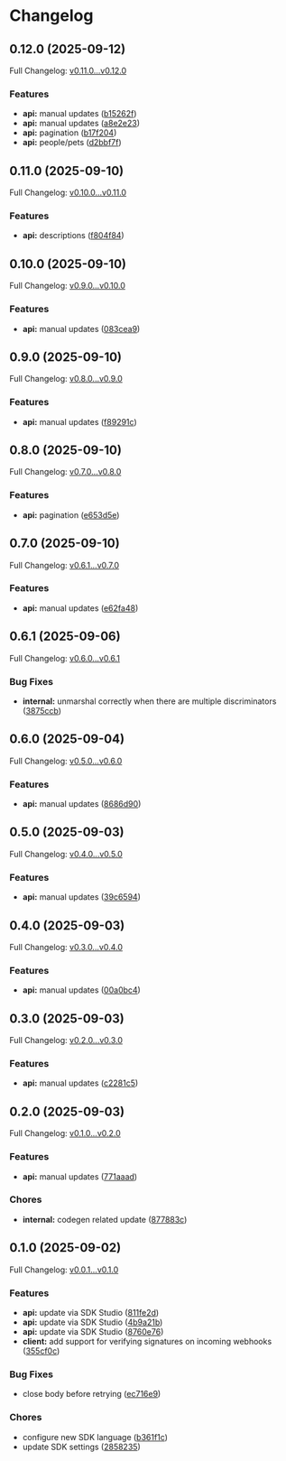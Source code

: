 # Changelog

## 0.12.0 (2025-09-12)

Full Changelog: [v0.11.0...v0.12.0](https://github.com/bruce-hill/bruce-test-api-go/compare/v0.11.0...v0.12.0)

### Features

* **api:** manual updates ([b15262f](https://github.com/bruce-hill/bruce-test-api-go/commit/b15262fa85fe66368408a236590a9ff7f4e4d2c5))
* **api:** manual updates ([a8e2e23](https://github.com/bruce-hill/bruce-test-api-go/commit/a8e2e23a2cc7b4fb48f4e363e1a10858429b5f7d))
* **api:** pagination ([b17f204](https://github.com/bruce-hill/bruce-test-api-go/commit/b17f2046c97ce27ccc6ae5127dcac9e93da87913))
* **api:** people/pets ([d2bbf7f](https://github.com/bruce-hill/bruce-test-api-go/commit/d2bbf7feccca4d68cc7c2a3eca8d996d964c23c0))

## 0.11.0 (2025-09-10)

Full Changelog: [v0.10.0...v0.11.0](https://github.com/bruce-hill/bruce-test-api-go/compare/v0.10.0...v0.11.0)

### Features

* **api:** descriptions ([f804f84](https://github.com/bruce-hill/bruce-test-api-go/commit/f804f8400764404e6274526e1021cdcb213417cb))

## 0.10.0 (2025-09-10)

Full Changelog: [v0.9.0...v0.10.0](https://github.com/bruce-hill/bruce-test-api-go/compare/v0.9.0...v0.10.0)

### Features

* **api:** manual updates ([083cea9](https://github.com/bruce-hill/bruce-test-api-go/commit/083cea9b83cb0c9d9bef2d8a1312d9a47771d5bd))

## 0.9.0 (2025-09-10)

Full Changelog: [v0.8.0...v0.9.0](https://github.com/bruce-hill/bruce-test-api-go/compare/v0.8.0...v0.9.0)

### Features

* **api:** manual updates ([f89291c](https://github.com/bruce-hill/bruce-test-api-go/commit/f89291c2a72fe0b42f88ef189332af4db794dc54))

## 0.8.0 (2025-09-10)

Full Changelog: [v0.7.0...v0.8.0](https://github.com/bruce-hill/bruce-test-api-go/compare/v0.7.0...v0.8.0)

### Features

* **api:** pagination ([e653d5e](https://github.com/bruce-hill/bruce-test-api-go/commit/e653d5e20bfc23d32f917d5379306be97c2924b8))

## 0.7.0 (2025-09-10)

Full Changelog: [v0.6.1...v0.7.0](https://github.com/bruce-hill/bruce-test-api-go/compare/v0.6.1...v0.7.0)

### Features

* **api:** manual updates ([e62fa48](https://github.com/bruce-hill/bruce-test-api-go/commit/e62fa48e6817a46b540b30e9e61e465b8660cf63))

## 0.6.1 (2025-09-06)

Full Changelog: [v0.6.0...v0.6.1](https://github.com/bruce-hill/bruce-test-api-go/compare/v0.6.0...v0.6.1)

### Bug Fixes

* **internal:** unmarshal correctly when there are multiple discriminators ([3875ccb](https://github.com/bruce-hill/bruce-test-api-go/commit/3875ccbc92fe0162079a6eb13d41e8f485e1d55d))

## 0.6.0 (2025-09-04)

Full Changelog: [v0.5.0...v0.6.0](https://github.com/bruce-hill/bruce-test-api-go/compare/v0.5.0...v0.6.0)

### Features

* **api:** manual updates ([8686d90](https://github.com/bruce-hill/bruce-test-api-go/commit/8686d90ccdf04ff38a495634ee07204cd2e12543))

## 0.5.0 (2025-09-03)

Full Changelog: [v0.4.0...v0.5.0](https://github.com/bruce-hill/bruce-test-api-go/compare/v0.4.0...v0.5.0)

### Features

* **api:** manual updates ([39c6594](https://github.com/bruce-hill/bruce-test-api-go/commit/39c659485b0ede215ded6c287316966c8bd40445))

## 0.4.0 (2025-09-03)

Full Changelog: [v0.3.0...v0.4.0](https://github.com/bruce-hill/bruce-test-api-go/compare/v0.3.0...v0.4.0)

### Features

* **api:** manual updates ([00a0bc4](https://github.com/bruce-hill/bruce-test-api-go/commit/00a0bc4ec8b7c8cf728ca5192e7ffa5ba8235197))

## 0.3.0 (2025-09-03)

Full Changelog: [v0.2.0...v0.3.0](https://github.com/bruce-hill/bruce-test-api-go/compare/v0.2.0...v0.3.0)

### Features

* **api:** manual updates ([c2281c5](https://github.com/bruce-hill/bruce-test-api-go/commit/c2281c56376cd094ce5dd1a5b4e2740ddc9cc3bd))

## 0.2.0 (2025-09-03)

Full Changelog: [v0.1.0...v0.2.0](https://github.com/bruce-hill/bruce-test-api-go/compare/v0.1.0...v0.2.0)

### Features

* **api:** manual updates ([771aaad](https://github.com/bruce-hill/bruce-test-api-go/commit/771aaad692e21c657266126dbd3a6a510b5639a1))


### Chores

* **internal:** codegen related update ([877883c](https://github.com/bruce-hill/bruce-test-api-go/commit/877883c3e827c50cb5e7d8b12950f41dd43ccaa5))

## 0.1.0 (2025-09-02)

Full Changelog: [v0.0.1...v0.1.0](https://github.com/bruce-hill/bruce-test-api-go/compare/v0.0.1...v0.1.0)

### Features

* **api:** update via SDK Studio ([811fe2d](https://github.com/bruce-hill/bruce-test-api-go/commit/811fe2dfea4f68071d6f4ef89271e447cbd1000d))
* **api:** update via SDK Studio ([4b9a21b](https://github.com/bruce-hill/bruce-test-api-go/commit/4b9a21b60e0b7af7f8d04539f28ab040edfd07e7))
* **api:** update via SDK Studio ([8760e76](https://github.com/bruce-hill/bruce-test-api-go/commit/8760e76f5b96f8b1e921fa23c15871c7dc45f1c2))
* **client:** add support for verifying signatures on incoming webhooks ([355cf0c](https://github.com/bruce-hill/bruce-test-api-go/commit/355cf0c31c6a230f148faf78cde58530f1d6c577))


### Bug Fixes

* close body before retrying ([ec716e9](https://github.com/bruce-hill/bruce-test-api-go/commit/ec716e92a1201fcd896da0cb1b342b81ca4422e1))


### Chores

* configure new SDK language ([b361f1c](https://github.com/bruce-hill/bruce-test-api-go/commit/b361f1c26c46ece1ff7b3853b97e2a1db01aaa78))
* update SDK settings ([2858235](https://github.com/bruce-hill/bruce-test-api-go/commit/28582354c1803e936640949e46a32134c5bc86d4))

